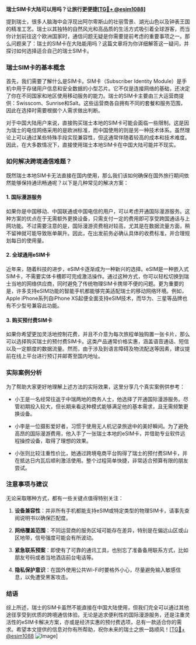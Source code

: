 **瑞士SIM卡大陆可以用吗？让旅行更便捷[[TG💪+ @esim1088](https://t.me/s/esim1088)]**

提到瑞士，很多人脑海中会浮现出阿尔卑斯山的壮丽雪景、湖光山色以及钟表王国的精准工艺。瑞士以其独特的自然风光和高品质的生活方式吸引着全球游客，而当你计划前往这个欧洲国家时，通信问题无疑是你需要提前考虑的重要事项之一。那么问题来了：瑞士的SIM卡在大陆能用吗？这篇文章将为你详细解答这一疑问，并探讨如何选择适合自己的瑞士SIM卡。

### 瑞士SIM卡的基本概念

首先，我们需要了解什么是SIM卡。SIM卡（Subscriber Identity Module）是手机中用于存储用户信息和安全数据的小型芯片。它不仅是连接网络的基础，还决定了你在不同国家和地区使用移动服务的能力。瑞士的SIM卡主要由三大运营商提供：Swisscom、Sunrise和Salt。这些运营商各自拥有不同的套餐和服务范围，因此在选择时需要根据个人需求做出判断。

对于中国大陆用户来说，直接购买瑞士本地的SIM卡可能会面临一些限制。这是因为瑞士的电信网络采用的是欧洲标准，而中国使用的则是另一种技术体系。虽然理论上可以通过某些特殊手段实现兼容性，但这通常伴随着较高的成本和技术难度。因此，在大多数情况下，直接使用瑞士本地SIM卡在中国大陆可能并不现实。

### 如何解决跨境通信难题？

既然瑞士本地SIM卡无法直接在国内使用，那么我们该如何确保在国外旅行期间依然能够保持通讯畅通呢？以下是几种常见的解决方案：

#### 1. 国际漫游服务
如果你是中国移动、中国联通或中国电信的用户，可以考虑开通国际漫游服务。这种方案的优点在于无需额外更换设备，只需支付一定的费用即可享受跨国通话与上网功能。不过需要注意的是，国际漫游资费相对较高，尤其是在数据流量方面，稍不留神就可能导致账单飙升。因此，在出发前务必确认具体的收费标准，并合理规划每日的使用量。

#### 2. 全球通用eSIM卡
近年来，随着科技的进步，eSIM卡逐渐成为一种新兴的选择。eSIM是一种嵌入式SIM卡，不需要实体卡槽即可完成激活操作。通过这种方式，你可以轻松切换到瑞士当地的网络供应商，同时避免了传统物理SIM卡携带不便的问题。更为重要的是，许多支持eSIM功能的智能手机都能够完美适配瑞士的移动网络环境。例如，Apple iPhone系列自iPhone XS起便全面支持eSIM技术，而华为、三星等品牌也有不少型号兼容此功能。

#### 3. 购买预付费SIM卡
如果你希望更加灵活地控制花费，并且不介意为每次旅程单独购置一张卡片，那么可以选择购买瑞士的预付费SIM卡。这类产品通常价格实惠，涵盖语音通话、短信以及一定额度的数据流量。然而，由于涉及到语言障碍及物流配送等因素，建议提前在线上平台进行预订并邮寄至国内地址。

### 实际案例分析

为了帮助大家更好地理解上述方法的实际效果，这里分享几个真实案例供参考：

- 小王是一名经常往返于中瑞两地的商务人士，他选择了开通国际漫游服务。尽管初期投入较大，但长期来看这种模式能够满足他的基本需求，且无需频繁更换设备。
  
- 小李是一位摄影爱好者，习惯于使用无人机记录旅途中的美好瞬间。为了避免高昂的国际漫游费用，他入手了一张瑞士本地的eSIM卡，并借助专业软件远程操控设备，取得了理想的效果。

- 小张则比较注重性价比，她通过跨境电商平台购得了瑞士的预付费SIM卡，并在抵达日内瓦后顺利激活使用。整个过程简单快捷，非常适合预算有限的朋友尝试。

### 注意事项与建议

无论采取哪种方式，都有一些关键点值得特别关注：

1. **设备兼容性**：并非所有手机都能支持eSIM或特定类型的物理SIM卡，请事先查阅说明书以确保匹配度。
   
2. **网络覆盖范围**：不同运营商的服务区域可能存在差异，特别是在偏远山区或山区地带，信号强度可能会有所波动。

3. **紧急联系预案**：即使有了可靠的通讯工具，也别忘了准备备用联系方式，比如朋友号码或者当地酒店前台电话等。

4. **隐私保护意识**：在国外使用公共Wi-Fi时要格外小心，尽量避免输入敏感信息，以免遭受黑客攻击。

### 结语

综上所述，瑞士的SIM卡虽然不能直接在中国大陆使用，但我们完全可以通过其他途径享受到优质的跨境通信体验。无论是追求便利性的国际漫游服务，还是注重灵活性的eSIM卡解决方案，亦或是经济实惠的预付费选项，总有一款适合你的需求。希望本文提供的信息对你有所帮助，祝你未来的瑞士之旅一路顺风！[[TG💪+ @esim1088](https://t.me/s/esim1088) ![Image](https://i.postimg.cc/4NQfJmqS/Snipaste-2025-05-13-00-14-12.png)]